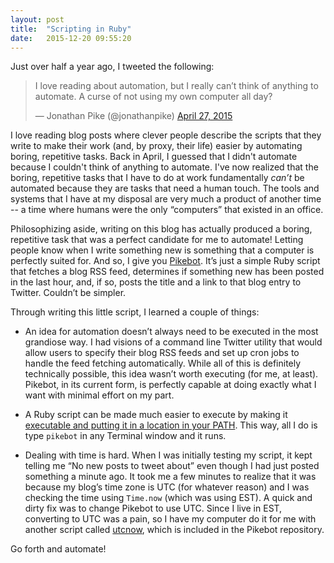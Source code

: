 ```yaml
---
layout: post
title:  "Scripting in Ruby"
date:   2015-12-20 09:55:20
---
```


Just over half a year ago, I tweeted the following: 

<blockquote class="twitter-tweet" lang="en"><p lang="en" dir="ltr">I love reading about automation, but I really can’t think of anything to automate. A curse of not using my own computer all day?</p>&mdash; Jonathan Pike (@jonathanpike) <a href="https://twitter.com/jonathanpike/status/592752223161049089">April 27, 2015</a></blockquote>

I love reading blog posts where clever people describe the scripts that they write to make their work (and, by proxy, their life) easier by automating boring, repetitive tasks.  Back in April, I guessed that I didn't automate because I couldn't think of anything to automate. I've now realized that the boring, repetitive tasks that I have to do at work fundamentally _can’t_ be automated because they are tasks that need a human touch.  The tools and systems that I have at my disposal are very much a product of another time -- a time where humans were the only “computers” that existed in an office. 

Philosophizing aside, writing on this blog has actually produced a boring, repetitive task that was a perfect candidate for me to automate!  Letting people know when I write something new is something that a computer is perfectly suited for.  And so, I give you [Pikebot](https://github.com/jonathanpike/pikebot/blob/master/pikebot).  It’s just a simple Ruby script that fetches a blog RSS feed, determines if something new has been posted in the last hour, and, if so, posts the title and a link to that blog entry to Twitter.  Couldn’t be simpler.

Through writing this little script, I learned a couple of things: 

- An idea for automation doesn’t always need to be executed in the most grandiose way.  I had visions of a command line Twitter utility that would allow users to specify their blog RSS feeds and set up cron jobs to handle the feed fetching automatically.  While all of this is definitely technically possible, this idea wasn’t worth executing (for me, at least).  Pikebot, in its current form, is perfectly capable at doing exactly what I want with minimal effort on my part. 

- A Ruby script can be made much easier to execute by making it [executable and putting it in a location in your PATH](http://commandercoriander.net/blog/2013/02/16/making-a-ruby-script-executable/).  This way, all I do is type `pikebot` in any Terminal window and it runs. 

- Dealing with time is hard.  When I was initially testing my script, it kept telling me “No new posts to tweet about” even though I had just posted something a minute ago.  It took me a few minutes to realize that it was because my blog’s time zone is UTC (for whatever reason) and I was checking the time using `Time.now` (which was using EST).  A quick and dirty fix was to change Pikebot to use UTC. Since I live in EST, converting to UTC was a pain, so I have my computer do it for me with another script called [utcnow](https://github.com/jonathanpike/pikebot/blob/master/utcnow), which is included in the Pikebot repository. 

Go forth and automate! 